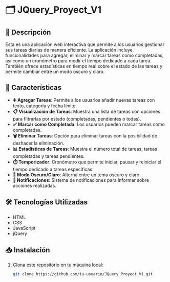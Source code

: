 # 🗂️ JQuery_Proyect_V1

## 📖 Descripción

Esta es una aplicación web interactiva que permite a los usuarios gestionar sus tareas diarias de manera eficiente. La aplicación incluye funcionalidades para agregar, eliminar y marcar tareas como completadas, así como un cronómetro para medir el tiempo dedicado a cada tarea. También ofrece estadísticas en tiempo real sobre el estado de las tareas y permite cambiar entre un modo oscuro y claro.

## 🚀 Características

- **➕ Agregar Tareas**: Permite a los usuarios añadir nuevas tareas con texto, categoría y fecha límite.
- **📋 Visualización de Tareas**: Muestra una lista de tareas con opciones para filtrarlas por estado (completadas, pendientes o todas).
- **✅ Marcar como Completada**: Los usuarios pueden marcar tareas como completadas.
- **🗑️ Eliminar Tareas**: Opción para eliminar tareas con la posibilidad de deshacer la eliminación.
- **📊 Estadísticas de Tareas**: Muestra el número total de tareas, tareas completadas y tareas pendientes.
- **⏱️ Temporizador**: Cronómetro que permite iniciar, pausar y reiniciar el tiempo dedicado a tareas específicas.
- **🌙 Modo Oscuro/Claro**: Alterna entre un tema oscuro y claro.
- **🔔 Notificaciones**: Sistema de notificaciones para informar sobre acciones realizadas.

## 🛠️ Tecnologías Utilizadas

- HTML
- CSS
- JavaScript
- jQuery

## 📥 Instalación

1. Clona este repositorio en tu máquina local:
   ```bash
   git clone https://github.com/tu-usuario/JQuery_Proyect_V1.git
